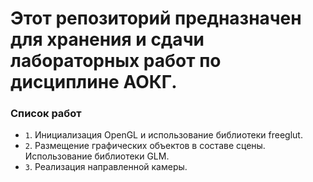 # Этот репозиторий предназначен для хранения и сдачи лабораторных работ по дисциплине АОКГ.

### Список работ
 - `1`. Инициализация OpenGL и использование библиотеки freeglut.
 - `2`. Размещение графических объектов в составе сцены. Использование библиотеки GLM.
 - `3`. Реализация направленной камеры.

